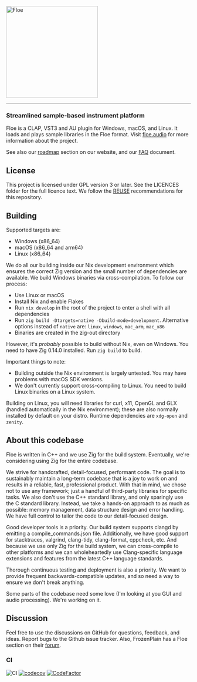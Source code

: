 <!--
SPDX-FileCopyrightText: 2018-2024 Sam Windell
SPDX-License-Identifier: CC0-1.0
-->

<a href="https://floe.audio">
  <picture>
    <source media="(prefers-color-scheme: dark)" srcset="https://raw.githubusercontent.com/floe-audio/Floe-Logos/HEAD/horizontal_transparent.svg">
    <source media="(prefers-color-scheme: light)" srcset="https://raw.githubusercontent.com/floe-audio/Floe-Logos/HEAD/horizontal_transparent_dark.svg">
    <img alt="Floe" src="https://raw.githubusercontent.com/floe-audio/Floe-Logos/HEAD/horizontal_background.svg" width="250" height="auto" style="max-width: 100%;">
  </picture>
</a>

---

### Streamlined sample-based instrument platform
Floe is a CLAP, VST3 and AU plugin for Windows, macOS, and Linux. It loads and plays sample libraries in the Floe format. Visit [floe.audio](https://floe.audio) for more information about the project. 

See also our [roadmap](https://floe.audio/about-the-project/roadmap.html) section on our website, and our [FAQ](./docs/faq.md) document.

## License
This project is licensed under GPL version 3 or later. See the LICENCES folder for the full licence text. We follow the [REUSE](https://reuse.software/) recommendations for this repository.

## Building
Supported targets are:
- Windows (x86_64)
- macOS (x86_64 and arm64)
- Linux (x86_64)

We do all our building inside our Nix development environment which ensures the correct Zig version and the small number of dependencies are available. We build Windows binaries via cross-compilation. To follow our process:
- Use Linux or macOS
- Install Nix and enable Flakes
- Run `nix develop` in the root of the project to enter a shell with all dependencies
- Run `zig build -Dtargets=native -Dbuild-mode=development`. Alternative options instead of `native` are: `linux`, `windows`, `mac_arm`, `mac_x86`
- Binaries are created in the zig-out directory

However, it's _probably_ possible to build without Nix, even on Windows. You need to have Zig 0.14.0 installed. Run `zig build` to build.

Important things to note:
- Building outside the Nix environment is largely untested. You may have problems with macOS SDK versions.
- We don't currently support cross-compiling to Linux. You need to build Linux binaries on a Linux system.

Building on Linux, you will need libraries for curl, x11, OpenGL and GLX (handled automatically in the Nix environment); these are also normally installed by default on your distro. Runtime dependencies are `xdg-open` and `zenity`.

## About this codebase
Floe is written in C++ and we use Zig for the build system. Eventually, we're considering using Zig for the entire codebase.

We strive for handcrafted, detail-focused, performant code. The goal is to sustainably maintain a long-term codebase that is a joy to work on and results in a reliable, fast, professional product. With that in mind, we chose not to use any framework; just a handful of third-party libraries for specific tasks. We also don't use the C++ standard library, and only sparingly use the C standard library. Instead, we take a hands-on approach to as much as possible: memory management, data structure design and error handling. We have full control to tailor the code to our detail-focused design.

Good developer tools is a priority. Our build system supports clangd by emitting a compile_commands.json file. Additionally, we have good support for stacktraces, valgrind, clang-tidy, clang-format, cppcheck, etc. And because we use only Zig for the build system, we can cross-compile to other platforms and we can wholeheartedly use Clang-specific language extensions and features from the latest C++ language standards.

Thorough continuous testing and deployment is also a priority. We want to provide frequent backwards-compatible updates, and so need a way to ensure we don't break anything.

Some parts of the codebase need some love (I'm looking at you GUI and audio processing). We're working on it.

## Discussion
Feel free to use the discussions on GitHub for questions, feedback, and ideas. Report bugs to the Github issue tracker. Also, FrozenPlain has a Floe section on their [forum](https://forum.frozenplain.com).

### CI
![CI](https://github.com/floe-audio/Floe/actions/workflows/tests.yml/badge.svg)
[![codecov](https://codecov.io/github/floe-audio/Floe/graph/badge.svg?token=7HEJ7SF75K)](https://codecov.io/github/floe-audio/Floe)
[![CodeFactor](https://www.codefactor.io/repository/github/floe-audio/floe/badge/main)](https://www.codefactor.io/repository/github/floe-audio/floe/overview/main)
